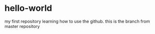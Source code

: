 # hello-world
my first repository
learning how to use the github.
this is the branch from master repository
